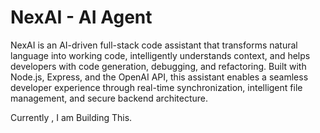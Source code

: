  # NexAI - AI Agent 

NexAI is an AI-driven full-stack code assistant that transforms natural language into working code, intelligently understands context, and helps developers with code generation, debugging, and refactoring.
Built with Node.js, Express, and the OpenAI API, this assistant enables a seamless developer experience through real-time synchronization, intelligent file management, and secure backend architecture.

Currently , I am Building This.
